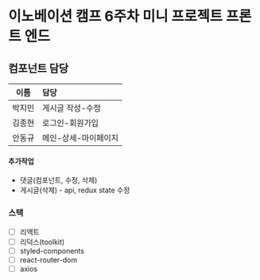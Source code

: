 # 이노베이션 캠프 6주차 미니 프로젝트 프론트 엔드

## 컴포넌트 담당

|  이름  | 담당                 |
| :----: | :------------------- |
| 박지민 | 게시글 작성-수정     |
| 김종현 | 로그인-회원가입      |
| 안동규 | 메인-상세-마이페이지 |

#### 추가작업

- 댓글(컴포넌트, 수정, 삭제)
- 게시글(삭제) - api, redux state 수정

### 스택

- [ ] 리액트
- [ ] 리덕스(toolkit)
- [ ] styled-components
- [ ] react-router-dom
- [ ] axios
